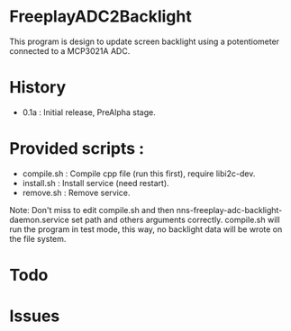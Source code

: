 # FreeplayADC2Backlight
This program is design to update screen backlight using a potentiometer connected to a MCP3021A ADC. 

# History
- 0.1a : Initial release, PreAlpha stage.

# Provided scripts :
- compile.sh : Compile cpp file (run this first), require libi2c-dev.
- install.sh : Install service (need restart).
- remove.sh : Remove service.

Note: Don't miss to edit compile.sh and then nns-freeplay-adc-backlight-daemon.service set path and others arguments correctly.
compile.sh will run the program in test mode, this way, no backlight data will be wrote on the file system.

# Todo

# Issues
